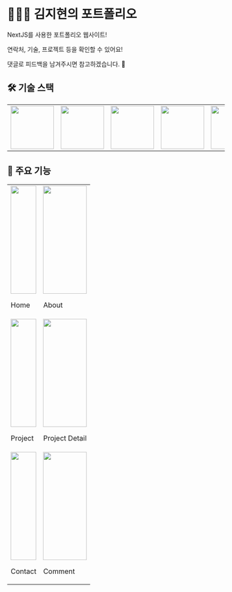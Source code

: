 # 👩🏻‍💻 김지현의 포트폴리오

NextJS를 사용한 포트폴리오 웹사이트!

연락처, 기술, 프로젝트 등을 확인할 수 있어요!

댓글로 피드백을 남겨주시면 참고하겠습니다. 🤗

## 🛠 기술 스택

<table>
  <tr>
    <td valign="top"><img src="https://user-images.githubusercontent.com/105628384/225855567-c81d773f-9d06-4688-91f2-9e03f64e4016.png" width="100" height="100"/></td>
    <td valign="top"><img src="https://github.com/JHni2/instagram-clone/assets/105628384/694dbfa1-1345-4554-a914-23d8f64b39e3" width="100" height="100"/></td>
    <td valign="top"><img src="https://user-images.githubusercontent.com/105628384/225856372-91e7d9de-759f-4b0c-84db-c6a8292395f1.png" width="100" height="100"/></td>
    <td valign="top"><img src="https://user-images.githubusercontent.com/105628384/225856447-708d2036-ceb8-4cde-8bb4-530e696661f8.png" width="100" height="100"/></td>
    <td valign="top"><img src="https://github.com/JHni2/instagram-clone/assets/105628384/64b5ca18-1027-49e2-adb5-625d4f16a045).png" width="100" height="100"/></td>
  </tr>
</table>

## 🎨 주요 기능

<table>
  <tr>
    <td valign="top">
      <img src="https://github.com/JHni2/Portfolio/assets/105628384/cdefd8c8-11f8-4a6f-944d-c8136e4d85fe" width="100%" height="250"/>
       <p>Home</p>
    </td>
    <td valign="top">
      <img src="https://github.com/JHni2/Portfolio/assets/105628384/c5c7a90f-4475-4115-8e06-08407d28b69a" width="100%" height="250"/>
      <p>About</p>
    </td>
  </tr>
    <tr>
    <td valign="top">
      <img src="https://github.com/JHni2/Portfolio/assets/105628384/9db8ab14-5ded-457b-8d8d-c66a5a28e6d2" width="100%" height="250"/>
      <p>Project</p>
    </td>
    <td valign="top">
      <img src="https://github.com/JHni2/Portfolio/assets/105628384/01709a81-1b0a-40dd-8f70-a92ac69031cf" width="100%" height="250"/>
      <p>Project Detail</p>
    </td>
  </tr>
    <tr>
    <td valign="top">
      <img src="https://github.com/JHni2/Portfolio/assets/105628384/aeb674b4-319b-4ba0-8e7a-b4a69fb5c10d" width="100%" height="250"/>
      <p>Contact</p></td>
    <td valign="top">
      <img src="https://github.com/JHni2/Portfolio/assets/105628384/1e27ac57-7393-4a1f-8d59-88b551ab6952" width="100%" height="250"/>
      <p>Comment</p></td>
  </tr>
</table>
